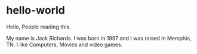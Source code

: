 # hello-world
Hello, People reading this.

My name is Jack Richards. I was born in 1997 and I was raised in Memphis, TN. I like Computers, Movies and video games.
